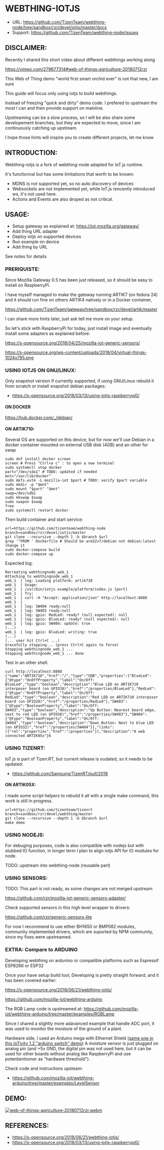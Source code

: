 # WEBTHING-IOTJS #

* URL: https://github.com/TizenTeam/webthing-node/tree/sandbox/rzr/devel/iotjs/master/docs
* Support: https://github.com/TizenTeam/webthing-node/issues


## DISCLAIMER: ##

Recently I shared this short video about different webthings working along

https://vimeo.com/279677314#web-of-things-agriculture-20180712rzr

This Web of Thing demo "world first smart orchid ever" is not that new, I am sure

This guide will focus only using iotjs to build webthings.

Instead of freezing "quick and dirty" demo code.
I prefered to upstream the most I can
and then provide support on mainline.

Upstreaming can be a slow process,
so I will be also share some developement branches,
but they are expected to move, 
since I am continuously catching up upstream.

I hope those hints will inspire you to create different projects, let me know


## INTRODUCTION: ##

Webthing-iotjs is a fork of webthing-node adapted for IoT.js runtime.

It's functionnal but has some limitations that worth to be known:

* MDNS is not supported yet, so no auto discovery of devices
* Websockets are not implemented yet, while IoT.js rencently introduced ws, it's not used here.
* Actions and Events are also droped as not critical.


## USAGE: ##

* Setup gateway as explained at: https://iot.mozilla.org/gateway/
* Add thing URL adapter
* Deploy iotjs on supported devices
* Run example on device
* Add thing by URL

See notes for details


### PRERIQUISTE: ###

Since Mozilla Gateway 0.5 has been just released,
so it should be easy to install on RaspberryPi.

I have myself managed to make the gateway running ARTIK7 (on fedora 24)
and it should run fine on others ARTIK4 natively or in a Docker container,

https://github.com/TizenTeam/gateway/tree/sandbox/rzr/devel/artik/master

I can share more hints later, just ask tell me more on your setup.

So let's stick with RaspberryPi for today,
just install image and eventually install some adapters as explained before:

https://s-opensource.org/2018/04/25/mozilla-iot-generic-sensors/


https://s-opensource.org/wp-content/uploads/2018/04/virtual-things-1024x795.png


### USING IOTJS ON GNU/LINUX: ###

Only snapshot version if currently supported, 
if using GNU/Linux rebuild it from scratch or install snapshot debian packages:

* https://s-opensource.org/2018/03/13/using-iotjs-raspberrypi0/


#### ON DOCKER ####


https://hub.docker.com/_/debian/


#### ON ARTIK710: ####

Several OS are supported on this device, 
but for now we'll use Debian in a docker container mounted on external USB disk (4GB) and an other for swap

```
sudo dnf install docker screen
screen # Press "Ctrl+a c" : to open a new terminal
sudo systemctl stop docker
part="/dev/sda1" # TODO: updated if needed
mnt="/var/lib/docker"
sudo mkfs.ext4 -L mozilla-iot $part # TODO: verify $part variable
sudo mkdir -p "$mnt"
sudo mount "$part" "$mnt"
swap=/dev/sdb1
sudo mkswap $swap
sudo swapon $swap
free
sudo systemctl restart docker
```
Then build container and start service:

```
url=https://github.com/tizenteam/webthing-node
branch=sandbox/rzr/devel/iotjs/master
git clone --recursive --depth 1 -b $branch $url
grep '^FROM ' Dockerfile # Should be arm32v7/debian not debian:latest change it 
sudo docker-compose build
sudo docker-compose up
```

Expected log:
```
Recreating webthingnode_web_1
Attaching to webthingnode_web_1
web_1  | log: Loading platform: artik710
web_1  | Usage:
web_1  | /usr/bin/iotjs example/platform/index.js [port]
web_1  | Try:
web_1  | curl -H "Accept: application/json" http://localhost:8888
web_1  |
web_1  | log: SW404 ready:null
web_1  | log: SW403 ready:null
web_1  | log: gpio: RedLed: ready? (null expected): null
web_1  | log: gpio: BlueLed: ready? (null expected): null
web_1  | log: gpio: SW404: update: true
(...)
web_1  | log: gpio: BlueLed: writing: true
(...)
(... user hit Ctrl+C ...)
Gracefully stopping... (press Ctrl+C again to force)
Stopping webthingnode_web_1 ...
Stopping webthingnode_web_1 ... done
```

Test in an other shell:

```
curl http://localhost:8888
{"name":"ARTIK710","href":"/","type":"SDB","properties":{"BlueLed":{"@type":"OnOffProperty","label":"On/Off: BlueLed","type":"boolean","description":"Blue LED on ARTIK710 interposer board (on GPIO38)","href":"/properties/BlueLed"},"RedLed":{"@type":"OnOffProperty","label":"On/Off: RedLed","type":"boolean","description":"Red LED on ARTIK710 interposer board (on GPIO28)","href":"/properties/RedLed"},"SW403":{"@type":"BooleanProperty","label":"On/Off: SW403","type":"boolean","description":"Up Button: Nearest board edge, next to red LED (on GPIO30)","href":"/properties/SW403"},"SW404":{"@type":"BooleanProperty","label":"On/Off: SW404","type":"boolean","description":"Down Button: Next to blue LED (on GPIO32)","href":"/properties/SW404"}},"links":[{"rel":"properties","href":"/properties"}],"description":"A web connected ARTIK05x"}b
```


### USING TIZENRT: ###

IoT.js is part of Tizen:RT, but current release is oudated, 
so it needs to be updated:

* https://github.com/Samsung/TizenRT/pull/2018

#### ON ARTIK05X: ###

I made some script helpers to rebuild it all with a single make command,
this work is still in progress.

```
url=https://github.com/tizenteam/tizenrt
branch=sandbox/rzr/devel/webthing/master
git clone --recursive --depth 1 -b $branch $url
make demo

```

### USING NODEJS: ###

For debuging purposes, code is also compatible with nodejs but with stubbed IO function,
in longer term I plan to align iotjs API for IO modules for node.

TODO: upstream into webthing-node (reusable part)


### USING SENSORS: ###

TODO: This part is not ready, as some changes are not merged upstream

https://github.com/rzr/mozilla-iot-generic-sensors-adapter/

Check supported sensors in this high level wrapper to drivers:

https://github.com/rzr/generic-sensors-lite

For now I recommend to use either BH1650 or BMP082 modules,
community implemented drivers, 
which are suported by NPM community, 
since my fixes were upstreamed.


### EXTRA: Compare to ARDUINO ###

Developing webthing on ardunino or compatible platforms
such as Espressif ESP8266 or ESP32

Once your have setup build tool, 
Developing is pretty straight forward, and it has been covered earlier:

https://s-opensource.org/2018/06/21/webthing-iotjs/

https://github.com/mozilla-iot/webthing-arduino

The RGB Lamp code is upstreamed at:
https://github.com/mozilla-iot/webthing-arduino/tree/master/examples/RGBLamp

Since I shared a slightly more adavanced example that handle ADC port,
it was used to monitor the moisture of the ground of a plant.

Hardware side, I used an Arduino mega with Ethernet Shield 
(<a href='https://www.slideshare.net/SamsungOSG/iotivity-tutorial-prototyping-iot-devices-on-gnulinux/41'>same one in this IoTivity 1.2 "arduino switch" demo</a>) 
A moisture sensor is just plugged on analog pin (and +5v GND, the digital pin was not used here, but it can be used for other boards without analog like RaspberryPi and use potentientiomer as "hardware threshold").

Check code and instructions upsteam:

* https://github.com/mozilla-iot/webthing-arduino/tree/master/examples/LevelSensor


## DEMO: ##

[![web-of-things-agriculture-20180712rzr.webm](https://s-opensource.org/wp-content/uploads/2018/07/web-of-things-agriculture-20180712rzr.gif)](https://player.vimeo.com/video/279677314#web-of-things-agriculture-20180712rzr.webm "Video Demo")


## REFERENCES: ##

* https://s-opensource.org/2018/06/21/webthing-iotjs/
* https://s-opensource.org/2018/03/13/using-iotjs-raspberrypi0/
